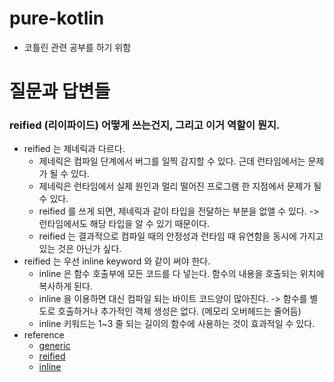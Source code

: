 # pure-kotlin
* 코틀린 관련 공부를 하기 위함

# 질문과 답변들
### reified (리이파이드) 어떻게 쓰는건지, 그리고 이거 역할이 뭔지.
* reified 는 제네릭과 다르다. 
  * 제네릭은 컴파일 단계에서 버그를 일찍 감지할 수 있다. 근데 런타임에서는 문제가 될 수 있다.
  * 제네릭은 런타임에서 실제 원인과 멀리 떨어진 프로그램 한 지점에서 문제가 될 수 있다.
  * reified 를 쓰게 되면, 제네릭과 같이 타입을 전달하는 부분을 없앨 수 있다. -> 런타임에서도 해당 타입을 알 수 있기 때문이다.
  * reified 는 결과적으로 컴파일 때의 안정성과 런타임 때 유연함을 동시에 가지고 있는 것은 아닌가 싶다.
* reified 는 우선 inline keyword 와 같이 써야 한다.
  * inline 은 함수 호출부에 모든 코드를 다 넣는다. 함수의 내용을 호출되는 위치에 복사하게 된다.
  * inline 을 이용하면 대신 컴파일 되는 바이트 코드양이 많아진다. -> 함수를 별도로 호출하거나 추가적인 객체 생성은 없다. (메모리 오버헤드는 줄어듬)
  * inline 키워드는 1~3 줄 되는 길이의 함수에 사용하는 것이 효과적일 수 있다.
* reference
  * [generic](https://docs.oracle.com/javase/tutorial/java/generics/index.html)
  * [reified](https://codechacha.com/ko/kotlin-reified-keyword/)
  * [inline](https://codechacha.com/ko/kotlin-inline-functions/)


